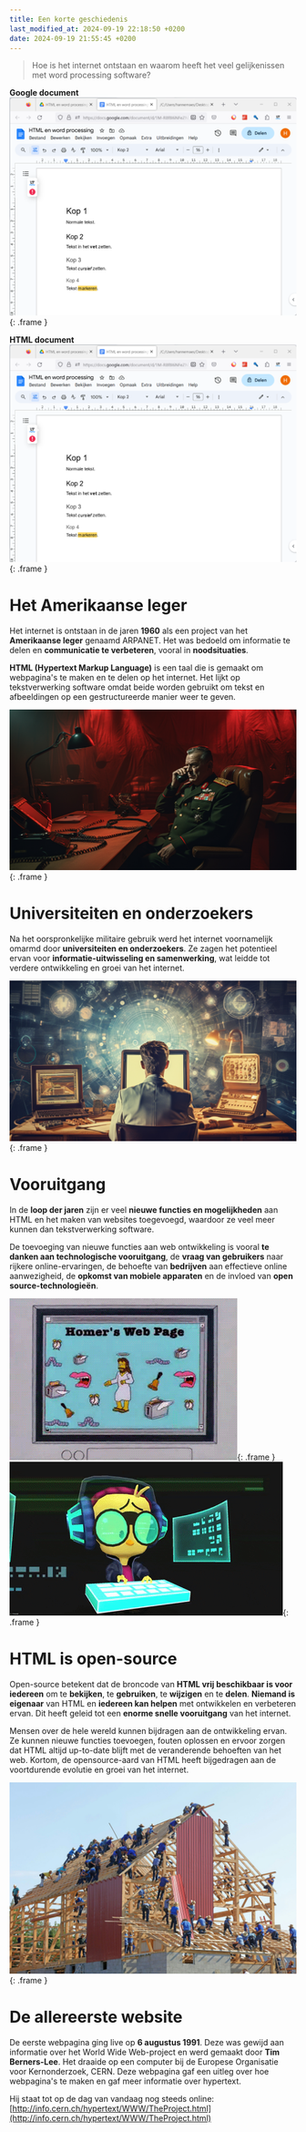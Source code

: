 ```yaml
---
title: Een korte geschiedenis
last_modified_at: 2024-09-19 22:18:50 +0200
date: 2024-09-19 21:55:45 +0200
---
```


> Hoe is het internet ontstaan en waarom heeft het veel gelijkenissen met word processing software?

**Google document**
![](images/geschied-google-doc.png){: .frame }

**HTML document**
![](images/geschied-google-doc.png){: .frame }

# Het Amerikaanse leger

Het internet is ontstaan in de jaren **1960** als een project van het **Amerikaanse leger** genaamd ARPANET. Het was bedoeld om informatie te delen en **communicatie te verbeteren**, vooral in **noodsituaties**.

**HTML (Hypertext Markup Language)** is een taal die is gemaakt om webpagina's te maken en te delen op het internet. Het lijkt op tekstverwerking software omdat beide worden gebruikt om tekst en afbeeldingen op een gestructureerde manier weer te geven.

![](images/geschied-leger.png){: .frame }

# Universiteiten en onderzoekers

Na het oorspronkelijke militaire gebruik werd het internet voornamelijk omarmd door **universiteiten en onderzoekers**.
Ze zagen het potentieel ervan voor **informatie-uitwisseling en samenwerking**, wat leidde tot verdere ontwikkeling en groei van het internet.

![](images/geschied-onderzoek.png){: .frame }

# Vooruitgang

In de **loop der jaren** zijn er veel **nieuwe functies en mogelijkheden** aan HTML en het maken van websites toegevoegd, waardoor ze veel meer kunnen dan tekstverwerking software.

De toevoeging van nieuwe functies aan web ontwikkeling is vooral **te danken aan technologische vooruitgang**, de **vraag van gebruikers** naar rijkere online-ervaringen, de behoefte van **bedrijven** aan effectieve online aanwezigheid, de **opkomst van mobiele apparaten** en de invloed van **open source-technologieën**.

![](images/geshied-evolutie1.gif){: .frame }
![](images/geshied-evolutie2.gif){: .frame }

# HTML is open-source

Open-source betekent dat de broncode van **HTML vrij beschikbaar is voor iedereen** om te **bekijken**, te **gebruiken**, te **wijzigen** en te **delen**. 
**Niemand is eigenaar** van HTML en **iedereen kan helpen** met ontwikkelen en verbeteren ervan. Dit heeft geleid tot een **enorme snelle vooruitgang** van het internet.

Mensen over de hele wereld kunnen bijdragen aan de ontwikkeling ervan. Ze kunnen nieuwe functies toevoegen, fouten oplossen en ervoor zorgen dat HTML altijd up-to-date blijft met de veranderende behoeften van het web. Kortom, de opensource-aard van HTML heeft bijgedragen aan de voortdurende evolutie en groei van het internet.

![](images/geschied-open-source.jpg){: .frame }

# De allereerste website

De eerste webpagina ging live op **6 augustus 1991**. Deze was gewijd aan informatie over het World Wide Web-project en werd gemaakt door **Tim Berners-Lee**. Het draaide op een computer bij de Europese Organisatie voor Kernonderzoek, CERN.
Deze webpagina gaf een uitleg over hoe webpagina's te maken en gaf meer informatie over hypertext.

Hij staat tot op de dag van vandaag nog steeds online: [http://info.cern.ch/hypertext/WWW/TheProject.html](http://info.cern.ch/hypertext/WWW/TheProject.html)
